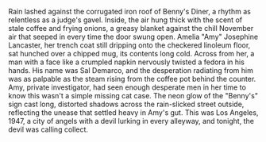 Rain lashed against the corrugated iron roof of Benny's Diner, a rhythm as relentless as a judge's gavel. Inside, the air hung thick with the scent of stale coffee and frying onions, a greasy blanket against the chill November air that seeped in every time the door swung open. Amelia "Amy" Josephine Lancaster, her trench coat still dripping onto the checkered linoleum floor, sat hunched over a chipped mug, its contents long cold.  Across from her, a man with a face like a crumpled napkin nervously twisted a fedora in his hands. His name was Sal Demarco, and the desperation radiating from him was as palpable as the steam rising from the coffee pot behind the counter.  Amy, private investigator, had seen enough desperate men in her time to know this wasn't a simple missing cat case. The neon glow of the "Benny's" sign cast long, distorted shadows across the rain-slicked street outside, reflecting the unease that settled heavy in Amy's gut.  This was Los Angeles, 1947, a city of angels with a devil lurking in every alleyway, and tonight, the devil was calling collect.
